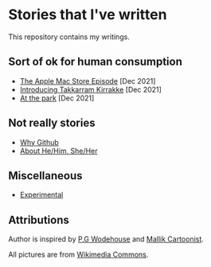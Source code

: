 # Stories that I've written

This repository contains my writings.

## Sort of ok for human consumption

- [The Apple Mac Store Episode](pages/TheAppleMacStoreEpisode.md) [Dec 2021] 
- [Introducing Takkarram Kirrakke](pages/IntroducingTakkarramKirrakke.md) [Dec 2021] 
- [At the park](pages/AtThePark.md) [Dec 2021] 

## Not really stories
- [Why Github](pages/WhyGithub.md)
- [About He/Him, She/Her](pages/AboutHeHimAndSheHer.md) 

## Miscellaneous 
- [Experimental](pages/Expermental.md)


## Attributions

Author is inspired by [P.G Wodehouse](https://en.wikipedia.org/wiki/P._G._Wodehouse) and [Mallik Cartoonist](https://en-gb.facebook.com/MallikCartoonist/).

All pictures are from [Wikimedia Commons](https://commons.wikimedia.org/wiki/Main_Page).